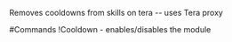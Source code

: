 Removes cooldowns from skills on tera -- uses Tera proxy

#Commands
!Cooldown - enables/disables the module
